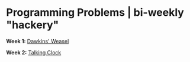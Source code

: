 # Programming Problems | bi-weekly "hackery"

**Week 1:** [Dawkins' Weasel](https://github.com/erinmyoung/hackery/tree/main/dawkins-weasel)

**Week 2:** [Talking Clock](https://github.com/erinmyoung/hackery/tree/main/talking-clock)